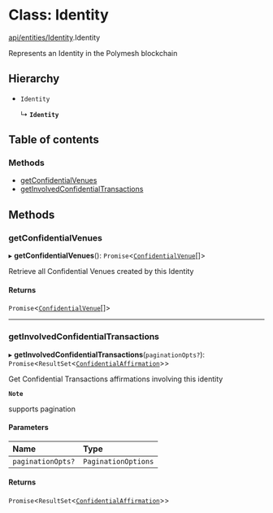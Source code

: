 # Class: Identity

[api/entities/Identity](../wiki/api.entities.Identity).Identity

Represents an Identity in the Polymesh blockchain

## Hierarchy

- `Identity`

  ↳ **`Identity`**

## Table of contents

### Methods

- [getConfidentialVenues](../wiki/api.entities.Identity.Identity#getconfidentialvenues)
- [getInvolvedConfidentialTransactions](../wiki/api.entities.Identity.Identity#getinvolvedconfidentialtransactions)

## Methods

### getConfidentialVenues

▸ **getConfidentialVenues**(): `Promise`<[`ConfidentialVenue`](../wiki/api.entities.ConfidentialVenue.ConfidentialVenue)[]\>

Retrieve all Confidential Venues created by this Identity

#### Returns

`Promise`<[`ConfidentialVenue`](../wiki/api.entities.ConfidentialVenue.ConfidentialVenue)[]\>

___

### getInvolvedConfidentialTransactions

▸ **getInvolvedConfidentialTransactions**(`paginationOpts?`): `Promise`<`ResultSet`<[`ConfidentialAffirmation`](../wiki/api.entities.ConfidentialTransaction.types#confidentialaffirmation)\>\>

Get Confidential Transactions affirmations involving this identity

**`Note`**

 supports pagination

#### Parameters

| Name | Type |
| :------ | :------ |
| `paginationOpts?` | `PaginationOptions` |

#### Returns

`Promise`<`ResultSet`<[`ConfidentialAffirmation`](../wiki/api.entities.ConfidentialTransaction.types#confidentialaffirmation)\>\>
